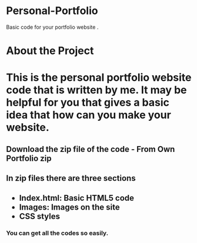 # Personal-Portfolio
Basic code for your portfolio website .
<h1> About the Project<h1/>
<p> This is the personal portfolio website code that is written by me. It may be helpful for you that gives a basic idea that how can you make your website.</p>

<h2> Download the zip file of the code - From Own Portfolio zip<h2/>
<h2> In zip files there are three sections<h2>
<ul>
  <li> Index.html: Basic HTML5 code</li>
  <li> Images: Images on the site</li>
  <li> CSS styles</li>
  </ul>
  <h3>You can get all the codes so easily.</h3>

